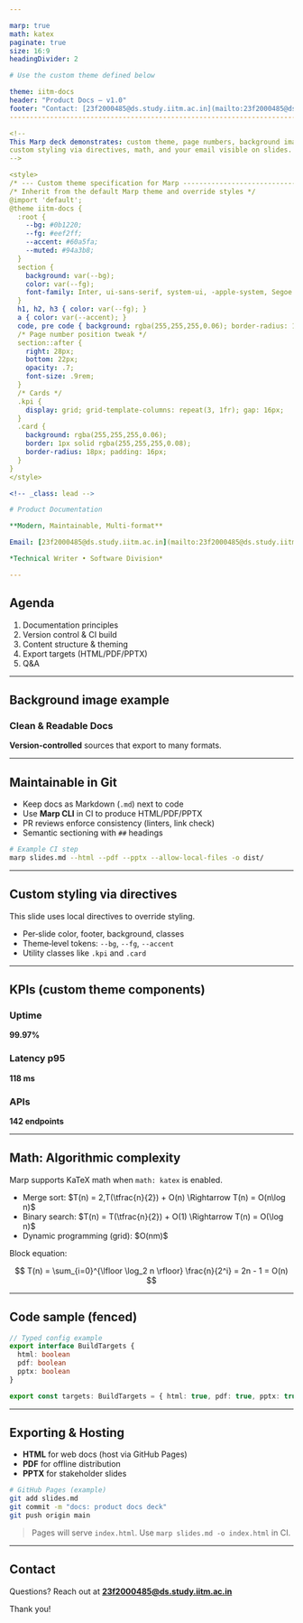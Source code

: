 ```yaml
---

marp: true
math: katex
paginate: true
size: 16:9
headingDivider: 2

# Use the custom theme defined below

theme: iitm-docs
header: "Product Docs – v1.0"
footer: "Contact: [23f2000485@ds.study.iitm.ac.in](mailto:23f2000485@ds.study.iitm.ac.in)  •  © 2025 Your Company"
------------------------------------------------------------------------------------------------------------------

<!--
This Marp deck demonstrates: custom theme, page numbers, background image,
custom styling via directives, math, and your email visible on slides.
-->

<style>
/* --- Custom theme specification for Marp ------------------------------ */
/* Inherit from the default Marp theme and override styles */
@import 'default';
@theme iitm-docs {
  :root {
    --bg: #0b1220;
    --fg: #eef2ff;
    --accent: #60a5fa;
    --muted: #94a3b8;
  }
  section {
    background: var(--bg);
    color: var(--fg);
    font-family: Inter, ui-sans-serif, system-ui, -apple-system, Segoe UI, Roboto, Helvetica, Arial, "Apple Color Emoji", "Segoe UI Emoji";
  }
  h1, h2, h3 { color: var(--fg); }
  a { color: var(--accent); }
  code, pre code { background: rgba(255,255,255,0.06); border-radius: 10px; }
  /* Page number position tweak */
  section::after {
    right: 28px;
    bottom: 22px;
    opacity: .7;
    font-size: .9rem;
  }
  /* Cards */
  .kpi {
    display: grid; grid-template-columns: repeat(3, 1fr); gap: 16px;
  }
  .card {
    background: rgba(255,255,255,0.06);
    border: 1px solid rgba(255,255,255,0.08);
    border-radius: 18px; padding: 16px;
  }
}
</style>

<!-- _class: lead -->

# Product Documentation

**Modern, Maintainable, Multi‑format**

Email: [23f2000485@ds.study.iitm.ac.in](mailto:23f2000485@ds.study.iitm.ac.in)

*Technical Writer • Software Division*

---
```


## Agenda

1. Documentation principles
2. Version control & CI build
3. Content structure & theming
4. Export targets (HTML/PDF/PPTX)
5. Q\&A

---

## Background image example

<!--
Use a background image. You can replace with a local path in your repo
(e.g., ./assets/bg.jpg). For the live preview here, we point to a CDN.
-->

<!-- _backgroundImage: url('https://images.unsplash.com/photo-1520607162513-77705c0f0d4a?q=80&w=1600&auto=format&fit=crop') -->

<!-- _backgroundSize: cover -->

<!-- _color: #ffffff -->

<!-- _class: lead -->

### Clean & Readable Docs

**Version-controlled** sources that export to many formats.

---

## Maintainable in Git

* Keep docs as Markdown (`.md`) next to code
* Use **Marp CLI** in CI to produce HTML/PDF/PPTX
* PR reviews enforce consistency (linters, link check)
* Semantic sectioning with `##` headings

```bash
# Example CI step
marp slides.md --html --pdf --pptx --allow-local-files -o dist/
```

---

## Custom styling via directives

This slide uses local directives to override styling.

<!-- _color: #60a5fa -->

<!-- _paginate: true -->

<!-- _footer: "Contact: 23f2000485@ds.study.iitm.ac.in • iitm-docs theme" -->

* Per‑slide color, footer, background, classes
* Theme‑level tokens: `--bg`, `--fg`, `--accent`
* Utility classes like `.kpi` and `.card`

---

## KPIs (custom theme components)

<div class="kpi">
  <div class="card">
    <h3>Uptime</h3>
    <p><strong>99.97%</strong></p>
  </div>
  <div class="card">
    <h3>Latency p95</h3>
    <p><strong>118 ms</strong></p>
  </div>
  <div class="card">
    <h3>APIs</h3>
    <p><strong>142 endpoints</strong></p>
  </div>
</div>

---

## Math: Algorithmic complexity

Marp supports KaTeX math when `math: katex` is enabled.

* Merge sort: \$T(n) = 2,T(\tfrac{n}{2}) + O(n) \Rightarrow T(n) = O(n\log n)\$
* Binary search: \$T(n) = T(\tfrac{n}{2}) + O(1) \Rightarrow T(n) = O(\log n)\$
* Dynamic programming (grid): \$O(nm)\$

Block equation:

$$
T(n) = \sum_{i=0}^{\lfloor \log_2 n \rfloor} \frac{n}{2^i} = 2n - 1 = O(n)
$$

---

## Code sample (fenced)

```ts
// Typed config example
export interface BuildTargets {
  html: boolean
  pdf: boolean
  pptx: boolean
}

export const targets: BuildTargets = { html: true, pdf: true, pptx: true }
```

---

## Exporting & Hosting

* **HTML** for web docs (host via GitHub Pages)
* **PDF** for offline distribution
* **PPTX** for stakeholder slides

```bash
# GitHub Pages (example)
git add slides.md
git commit -m "docs: product docs deck"
git push origin main
```

> Pages will serve `index.html`. Use `marp slides.md -o index.html` in CI.

---

## Contact

Questions? Reach out at **[23f2000485@ds.study.iitm.ac.in](mailto:23f2000485@ds.study.iitm.ac.in)**

Thank you!
